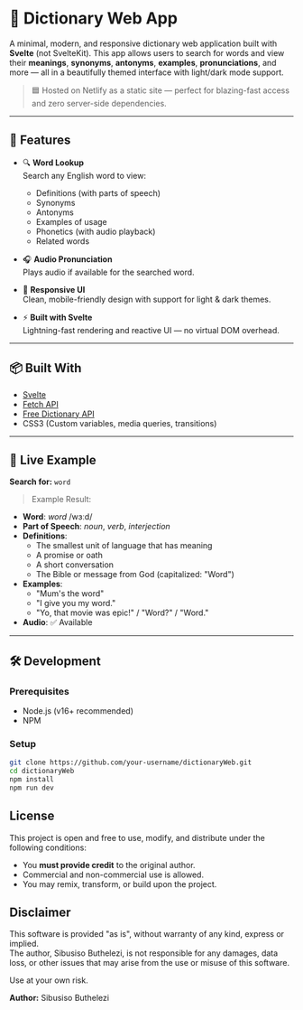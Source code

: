 # 📖 Dictionary Web App

A minimal, modern, and responsive dictionary web application built with **Svelte** (not SvelteKit). This app allows users to search for words and view their **meanings**, **synonyms**, **antonyms**, **examples**, **pronunciations**, and more — all in a beautifully themed interface with light/dark mode support.

> 🟦 Hosted on Netlify as a static site — perfect for blazing-fast access and zero server-side dependencies.

---

## 🌟 Features

- 🔍 **Word Lookup**  
  Search any English word to view:
  - Definitions (with parts of speech)
  - Synonyms
  - Antonyms
  - Examples of usage
  - Phonetics (with audio playback)
  - Related words

- 🎧 **Audio Pronunciation**  
  Plays audio if available for the searched word.

- 🎨 **Responsive UI**  
  Clean, mobile-friendly design with support for light & dark themes.

- ⚡ **Built with Svelte**  
  Lightning-fast rendering and reactive UI — no virtual DOM overhead.

---

## 📦 Built With

- [Svelte](https://svelte.dev/)
- [Fetch API](https://developer.mozilla.org/en-US/docs/Web/API/Fetch_API)
- [Free Dictionary API](https://dictionaryapi.dev/)
- CSS3 (Custom variables, media queries, transitions)

---

## 🚀 Live Example

**Search for:** `word`

> Example Result:

- **Word**: _word_ /wɜːd/  
- **Part of Speech**: _noun_, _verb_, _interjection_  
- **Definitions**:  
  - The smallest unit of language that has meaning  
  - A promise or oath  
  - A short conversation  
  - The Bible or message from God (capitalized: "Word")  
- **Examples**:  
  - "Mum's the word"  
  - "I give you my word."  
  - "Yo, that movie was epic!" / "Word?" / "Word."  
- **Audio**: ✅ Available

---

## 🛠️ Development

### Prerequisites

- Node.js (v16+ recommended)
- NPM

### Setup

```bash
git clone https://github.com/your-username/dictionaryWeb.git
cd dictionaryWeb
npm install
npm run dev
```

## License

This project is open and free to use, modify, and distribute under the following conditions:

- You **must provide credit** to the original author.
- Commercial and non-commercial use is allowed.
- You may remix, transform, or build upon the project.

## Disclaimer

This software is provided "as is", without warranty of any kind, express or implied.  
The author, Sibusiso Buthelezi, is not responsible for any damages, data loss, or other issues that may arise from the use or misuse of this software.  

Use at your own risk.

**Author:** Sibusiso Buthelezi
